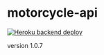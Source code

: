 # motorcycle-api

[![Heroku backend deploy ](https://github.com/Karel-Danes/motorcycle-api/actions/workflows/main.yml/badge.svg)](https://github.com/Karel-Danes/motorcycle-api/actions/workflows/main.yml)

version 1.0.7


